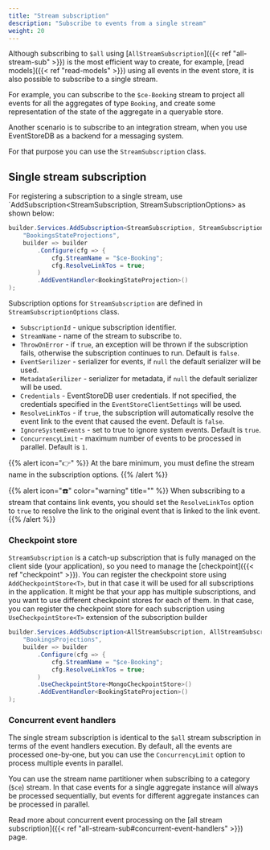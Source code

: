 ```yaml
---
title: "Stream subscription"
description: "Subscribe to events from a single stream"
weight: 20
---
```


Although subscribing to `$all` using [`AllStreamSubscription`]({{< ref "all-stream-sub" >}}) is the most efficient way to create, for example, [read models]({{< ref "read-models" >}}) using all events in the event store, it is also possible to subscribe to a single stream.

For example, you can subscribe to the `$ce-Booking` stream to project all events for all the aggregates of type `Booking`, and create some representation of the state of the aggregate in a queryable store.

Another scenario is to subscribe to an integration stream, when you use EventStoreDB as a backend for a messaging system.

For that purpose you can use the `StreamSubscription` class.

## Single stream subscription

For registering a subscription to a single stream, use `AddSubscription<StreamSubscription, StreamSubscriptionOptions> as shown below:

```csharp
builder.Services.AddSubscription<StreamSubscription, StreamSubscriptionOptions>(
    "BookingsStateProjections",
    builder => builder
        .Configure(cfg => {
            cfg.StreamName = "$ce-Booking";
            cfg.ResolveLinkTos = true;
        )
        .AddEventHandler<BookingStateProjection>()
);
```

Subscription options for `StreamSubscription` are defined in `StreamSubscriptionOptions` class.

* `SubscriptionId` - unique subscription identifier.
* `StreamName` - name of the stream to subscribe to.
* `ThrowOnError` - if `true`, an exception will be thrown if the subscription fails, otherwise the subscription continues to run. Default is `false`.
* `EventSerilizer` - serializer for events, if `null` the default serializer will be used.
* `MetadataSerilizer` - serializer for metadata, if `null` the default serializer will be used.
* `Credentials` - EventStoreDB user credentials. If not specified, the credentials specified in the `EventStoreClientSettings` will be used.
* `ResolveLinkTos` - if `true`, the subscription will automatically resolve the event link to the event that caused the event. Default is `false`.
* `IgnoreSystemEvents` - set to true to ignore system events. Default is `true`.
* `ConcurrencyLimit` - maximum number of events to be processed in parallel. Default is `1`.

{{% alert icon="👉" %}}
At the bare minimum, you must define the stream name in the subscription options.
{{% /alert %}}

{{% alert icon="☎️" color="warning" title="" %}}
When subscribing to a stream that contains link events, you should set the `ResolveLinkTos` option to `true` to resolve the link to the original event that is linked to the link event.
{{% /alert %}}

### Checkpoint store

`StreamSubscription` is a catch-up subscription that is fully managed on the client side (your application), so you need to manage the [checkpoint]({{< ref "checkpoint" >}}). You can register the checkpoint store using `AddCheckpointStore<T>`, but in that case it will be used for all subscriptions in the application. It might be that your app has multiple subscriptions, and you want to use different checkpoint stores for each of them. In that case, you can register the checkpoint store for each subscription using `UseCheckpointStore<T>` extension of the subscription builder

```csharp
builder.Services.AddSubscription<AllStreamSubscription, AllStreamSubscriptionOptions>(
    "BookingsProjections",
    builder => builder
        .Configure(cfg => {
            cfg.StreamName = "$ce-Booking";
            cfg.ResolveLinkTos = true;
        )
        .UseCheckpointStore<MongoCheckpointStore>()
        .AddEventHandler<BookingStateProjection>()
);
```

### Concurrent event handlers

The single stream subscription is identical to the `$all` stream subscription in terms of the event handlers execution. By default, all the events are processed one-by-one, but you can use the `ConcurrencyLimit` option to process multiple events in parallel.

You can use the stream name partitioner when subscribing to a category (`$ce`) stream. In that case events for a single aggregate instance will always be processed sequentially, but events for different aggregate instances can be processed in parallel.

Read more about concurrent event processing on the 
[all stream subscription]({{< ref "all-stream-sub#concurrent-event-handlers" >}}) page.

